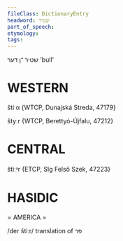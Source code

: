 ```yaml
---
fileClass: DictionaryEntry
headword: שטיר
part_of_speech: 
etymology: 
tags: 
---
```

שטיר
־ן
דער
'bull'

WESTERN
========

štiˑα {WTCP, Dunajská Streda, 47179}

štyːr {WTCP, Berettyó-Újfalu, 47212}

CENTRAL
========

štiːᵊr {ETCP, Sîg Felső Szek, 47223}

HASIDIC
=======
= AMERICA = 

/der štiːr/ translation of פּר